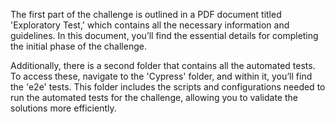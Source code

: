 The first part of the challenge is outlined in a PDF document titled 'Exploratory Test,' which contains all the necessary information and guidelines. In this document, you’ll find the essential details for completing the initial phase of the challenge.

Additionally, there is a second folder that contains all the automated tests. To access these, navigate to the 'Cypress' folder, and within it, you’ll find the 'e2e' tests. This folder includes the scripts and configurations needed to run the automated tests for the challenge, allowing you to validate the solutions more efficiently.
